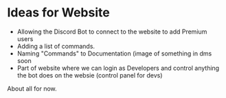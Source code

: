# Ideas for Website

- Allowing the Discord Bot to connect to the website to add Premium users
- Adding a list of commands.
- Naming "Commands" to Documentation (image of something in dms soon
- Part of website where we can login as Developers and control anything the bot does on the websie (control panel for devs)

About all for now. 
